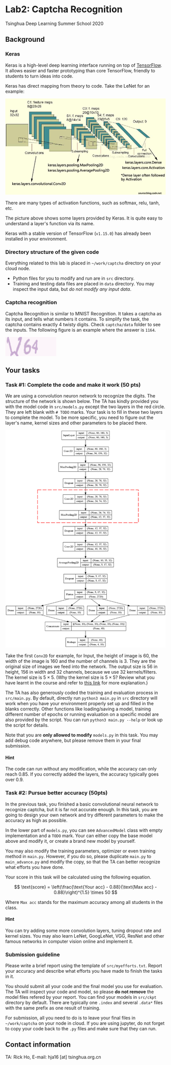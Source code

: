 Lab2: Captcha Recognition
===

Tsinghua Deep Learning Summer School 2020

## Background
### Keras

Keras is a high-level deep learning interface running on top of [TensorFlow](https://www.tensorflow.org/). 
It allows easier and faster prototyping than core TensorFlow, 
friendly to students to turn ideas into code.

Keras has direct mapping from theory to code. Take the LeNet for an example:

![LeNet](1.jpg)

There are many types of activation functions, such as softmax, relu, tanh, etc. 

The picture above shows some layers provided by Keras. 
It is quite easy to understand a layer's function via its name.

Keras with a stable version of TensorFlow (`v1.15.0`) has already been installed in your environment. 

### Directory structure of the given code

Everything related to this lab is placed in `~/work/captcha` directory on your cloud node.

* Python files for you to modify and run are in `src` directory. 
* Training and testing data files are placed in `data` directory.  You may inspect the input data, but _do not modify any input data_.

### Captcha recognition 
Captcha Recognition is similar to MNIST Recognition. 
It takes a captcha as its input, and tells what numbers it contains. 
To simplify the task, the captcha contains exactly 4 twisty digits. 
Check `captcha/data` folder to see the inputs. 
The following figure is an example where the answer is `1164`.

![Sample](captcha_data_0.png)

## Your tasks
### Task #1: Complete the code and make it work (50 pts)

We are using a convolution neuron network to recognize the digits.
The structure of the network is shown below.
The TA has kindly provided you with the model code in `src/models.py`
except the two layers in the red circle.
They are left blank with `# TODO` marks. 
Your task is to fill in these two layers to complete the model. 
To be more specific, you need to figure out the layer's name, kernel sizes and
other parameters to be placed there.

![Model](model.png)

Take the first `Conv2D` for example, for Input, the height of image is 60, 
the width of the image is 160 and the number of channels is 3. 
They are the original size of images we feed into the network. 
The output size is 56 in height, 156 in width and 32 channels,
because we use 32 kernels/filters. 
The kernel size is $5\times 5$. 
(Why the kernel size is $5\times 5$? 
Review what you have learnt in the course and
refer to [this link](http://cs231n.github.io/convolutional-networks/#conv) for more explanation.)

The TA has also generously coded the training and evaluation process in `src/main.py`.
By default, directly run `python3 main.py` in `src` directory will work 
when you have your environment properly set up and filled in the blanks correctly.
Other functions like loading/saving a model, training different number of epochs or
running evaluation on a specific model are also provided by the script.
You can run `python3 main.py --help` or look up the script for details.

Note that you are __only allowed to modify__ `models.py` in this task.
You may add debug code anywhere, but please remove them in your final submission.

#### Hint

The code can run without any modification, while the accuracy can only reach $0.85$. 
If you correctly added the layers, the accuracy typically goes over $0.9$.

### Task #2: Pursue better accuracy (50pts)

In the previous task, you finished a basic convolutional neural network to recognize captcha, but it is far not accurate enough. 
In this task, you are going to design your own network and try different parameters to make the accuracy as high as possible.

In the lower part of `models.py`, you can see `AdvancedModel` class with empty implementation and a `TODO` mark.
Your can either copy the base model above and modify it, or create a brand new model by yourself.

You may also modify the training parameters, optimizer or even training method in `main.py`. 
However, if you do so, please duplicate `main.py` to `main_advance.py` and modify the copy, 
so that the TA can better recognize what efforts you have done.

Your score in this task will be calculated using the following equation.

$$
    \text{score} = \left(\frac{\text{Your acc} - 0.88}{\text{Max acc} - 0.88}\right)^{1.5} \times 50
$$

Where `Max acc` stands for the maximum accuracy among all students in the class.

#### Hint

You can try adding some more convolution layers, tuning dropout rate and kernel sizes.
You may also learn LeNet, GoogLeNet, VGG, ResNet and other famous networks in computer vision online and implement it.

### Submission guideline

Please write a brief report using the template of `src/myefforts.txt`. 
Report your accuracy and describe what efforts you have made to finish the tasks in it. 

You should submit all your code and the final model you use for evaluation. 
The TA will inspect your code and model, so please __do not remove__ the model files refered by your report.
You can find your models in `src/ckpt` directory by default. 
There are typically one `.index` and several `.data*` files with the same prefix as one result of training.

For submission, all you need to do is to leave your final files in `~/work/captcha` on your node in cloud.
If you are using jupyter, do not forget to copy your code back to the `.py` files and make sure that they can run.

## Contact information
TA: Rick Ho, E-mail: hja16 [at] tsinghua.org.cn
